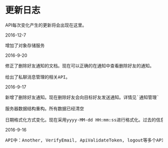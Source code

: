 ﻿# 更新日志

API每次变化产生的更新将会出现在这里。

2016-12-7
<pre>
增加了对象存储服务
</pre>

2016-9-20
<pre>
修正了删除好友通知的文档。现在可以正确的在通知中查看删除好友的通知。

给出了私聊消息管理的相关API。
</pre>

2016-9-17
<pre>
新增了删除好友通知。现在删除好友会向目标好友发送通知。详情见`通知管理`  
  
服务器数据结构重构。所有数据已经清空

日期格式化方式变化。现在采用yyyy-MM-dd HH:mm:ss进行格式化。过去的信息仍然可以接受。
</pre>

2016-9-16
<pre>
API中：Another, VerifyEmail, ApiValidateToken, logout等多个API修改为：现在必须要求Token才能调用。WS API不受影响
</pre>